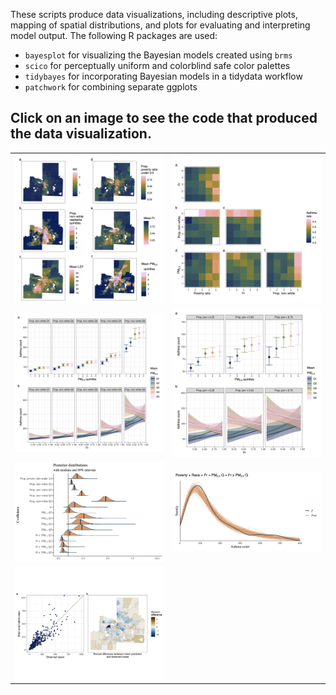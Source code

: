 These scripts produce data visualizations, including descriptive plots, mapping of spatial distributions, and plots for evaluating and interpreting model output. The following R packages are used:

- `bayesplot` for visualizing the Bayesian models created using `brms`
- `scico` for perceptually uniform and colorblind safe color palettes
- `tidybayes` for incorporating Bayesian models in a tidydata workflow
- `patchwork` for combining separate ggplots

## Click on an image to see the code that produced the data visualization.

| | |
|:---:|:---:|
| <a href="Fig-2.R"><img src="Figure-2.png"></a> | <a href="Fig-3.R"><img src="Figure-3.png"></a> |
| <a href="Fig-5-6.R"><img src="Figure-6.png"></a> | <a href="Fig-5-6.R"><img src="Figure-5.png"></a> |
| <a href="Fig-4.R"><img src="Figure-4.png"></a> | <a href="Fig-7.R"><img src="Figure-7.png"></a> |
| <a href="Fig-8.R"><img src="Figure-8.png"></a> | |


